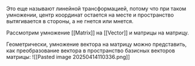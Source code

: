 Это еще называют линейной трансформацией, потому что при таком умножении, центр координат остается на месте и пространство вытягивается в стороны, а не гнется или мнется. 

Рассмотрим умножение [[Matrix]] на  [[Vector]] и матрицы на матрицу. 

Геометрически, умножение вектора на матрицу можно представить, как преобразование вектора в пространство базисных векторов матрицы:
![[Pasted image 20250414110336.png]]

